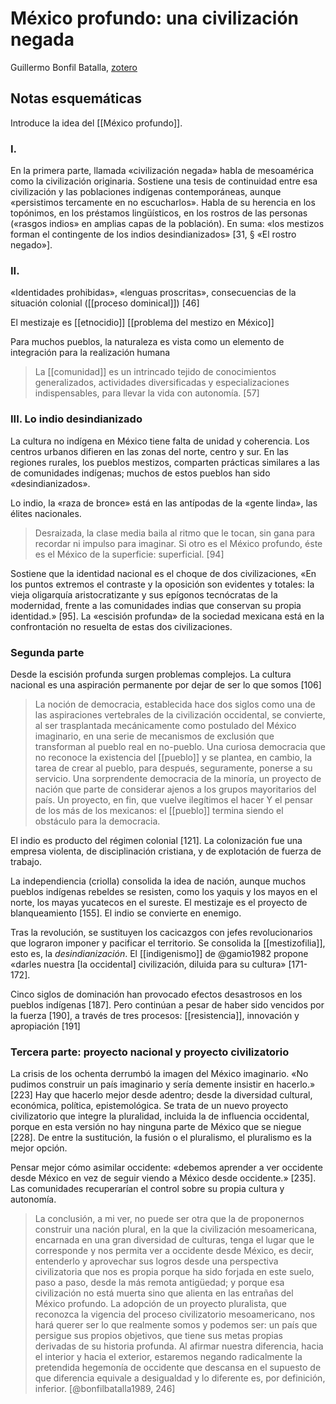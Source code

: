 # México profundo: una civilización negada
Guillermo Bonfil Batalla, [zotero](zotero://select/items/@bonfilbatalla1989)

## Notas esquemáticas

Introduce la idea del [[México profundo]].

### I. 

En la primera parte, llamada «civilización negada» habla de mesoamérica como la civilización originaria. Sostiene una tesis de continuidad entre esa civilización y las poblaciones indígenas contemporáneas, aunque «persistimos tercamente en no escucharlos». Habla de su herencia en los topónimos, en los préstamos lingüísticos, en los rostros de las personas («rasgos indios» en amplias capas de la población). En suma: «los mestizos forman el contingente de los indios desindianizados» [31, § «El rostro negado»].

### II.

«Identidades prohibidas», «lenguas proscritas», consecuencias de la situación colonial ([[proceso dominical]]) [46]

El mestizaje es [[etnocidio]] [[problema del mestizo en México]]

Para muchos pueblos, la naturaleza es vista como un elemento de integración para la realización humana

> La [[comunidad]] es un intrincado tejido de conocimientos generalizados, actividades diversificadas y especializaciones indispensables, para llevar la vida con autonomía. [57]

### III. Lo indio desindianizado

La cultura no indígena en México tiene falta de unidad y coherencia. Los centros urbanos difieren en las zonas del norte, centro y sur. En las regiones rurales, los pueblos mestizos, comparten prácticas similares a las de comunidades indígenas; muchos de estos pueblos han sido «desindianizados».

Lo indio, la «raza de bronce» está en las antípodas de la «gente linda», las élites nacionales.

> Desraizada, la clase media baila al ritmo que le tocan, sin gana para recordar ni impulso para imaginar. Si otro es el México profundo, éste es el México de la superficie: superficial. [94]

Sostiene que la identidad nacional es el choque de dos civilizaciones, «En los puntos extremos el contraste y la oposición son evidentes y totales: la vieja oligarquía aristocratizante y sus epígonos tecnócratas de la modernidad, frente a las comunidades indias que conservan su propia identidad.» [95]. La «escisión profunda» de la sociedad mexicana está en la confrontación no resuelta de estas dos civilizaciones.

### Segunda parte

Desde la escisión profunda surgen problemas complejos. La cultura nacional es una aspiración permanente por dejar de ser lo que somos [106]

> La noción de democracia, establecida hace dos siglos como una de las aspiraciones vertebrales de la civilización occidental, se convierte, al ser trasplantada mecánicamente como postulado del México imaginario, en una serie de mecanismos de exclusión que transforman al pueblo real en no-pueblo. Una curiosa democracia que no reconoce la existencia del [[pueblo]] y se plantea, en cambio, la tarea de crear al pueblo, para después, seguramente, ponerse a su servicio. Una sorprendente democracia de la minoría, un proyecto de nación que parte de considerar ajenos a los grupos mayoritarios del país. Un proyecto, en fin, que vuelve ilegítimos el hacer Y el pensar de los más de los mexicanos: el [[pueblo]] termina siendo el obstáculo para la democracia.

El indio es producto del régimen colonial [121]. La colonización fue una empresa violenta, de disciplinación cristiana, y de explotación de fuerza de trabajo.

La independiencia (criolla) consolida la idea de nación, aunque muchos pueblos indígenas rebeldes se resisten, como los yaquis y los mayos en el norte, los mayas yucatecos en el sureste. El mestizaje es el proyecto de blanqueamiento [155]. El indio se convierte en enemigo.

Tras la revolución, se sustituyen los cacicazgos con jefes revolucionarios que lograron imponer y pacificar el territorio. Se consolida la [[mestizofilia]], esto es, la *desindianización*. El [[indigenismo]] de @gamio1982 propone «darles nuestra [la occidental] civilización, diluida para su cultura» [171-172].

Cinco siglos de dominación han provocado efectos desastrosos en los pueblos indígenas [187]. Pero continúan a pesar de haber sido vencidos por la fuerza [190], a través de tres procesos: [[resistencia]], innovación y apropiación [191]

### Tercera parte: proyecto nacional y proyecto civilizatorio

La crisis de los ochenta derrumbó la imagen del México imaginario. «No pudimos construir un país imaginario y sería demente insistir en hacerlo.» [223] Hay que hacerlo mejor desde adentro; desde la diversidad cultural, económica, política, epistemológica. Se trata de un nuevo proyecto civilizatorio que integre la pluralidad, incluida la de influencia occidental, porque en esta versión no hay ninguna parte de México que se niegue [228]. De entre la sustitución, la fusión o el pluralismo, el pluralismo es la mejor opción.

Pensar mejor cómo asimilar occidente: «debemos aprender a ver occidente desde México en vez de seguir viendo a México desde occidente.» [235]. Las comunidades recuperarían el control sobre su propia cultura y autonomía.

> La conclusión, a mi ver, no puede ser otra que la de proponernos construir una nación plural, en la que la civilización mesoamericana, encarnada en una gran diversidad de culturas, tenga el lugar que le corresponde y nos permita ver a occidente desde México, es decir, entenderlo y aprovechar sus logros desde una perspectiva civilizatoria que nos es propia porque ha sido forjada en este suelo, paso a paso, desde la más remota antigüedad; y porque esa civilización no está muerta sino que alienta en las entrañas del México profundo. La adopción de un proyecto pluralista, que reconozca la vigencia del proceso civilizatorio mesoamericano, nos hará querer ser lo que realmente somos y podemos ser: un país que persigue sus propios objetivos, que tiene sus metas propias derivadas de su historia profunda. Al afirmar nuestra diferencia, hacia el interior y hacia el exterior, estaremos negando radicalmente la pretendida hegemonía de occidente que descansa en el supuesto de que diferencia equivale a desigualdad y lo diferente es, por definición, inferior. [@bonfilbatalla1989, 246]
